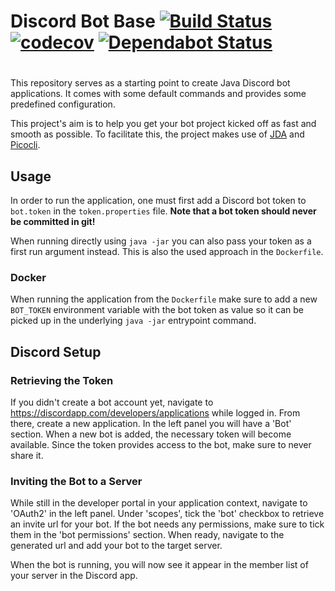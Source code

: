 # Discord Bot Base [![Build Status](https://travis-ci.org/Thibstars/Discord-Bot-Base.svg?branch=master)](https://travis-ci.org/Thibstars/Discord-Bot-Base) [![codecov](https://codecov.io/gh/Thibstars/Discord-Bot-Base/branch/master/graph/badge.svg)](https://codecov.io/gh/Thibstars/Discord-Bot-Base) [![Dependabot Status](https://api.dependabot.com/badges/status?host=github&repo=Thibstars/Discord-Bot-Base)](https://dependabot.com)
 # 
This repository serves as a starting point to create Java Discord bot applications. It comes with some default commands and provides some predefined 
configuration.

This project's aim is to help you get your bot project kicked off as fast and smooth as possible.
To facilitate this, the project makes use of [JDA](https://github.com/DV8FromTheWorld/JDA) and [Picocli](https://github.com/remkop/picocli).

## Usage ##

In order to run the application, one must first add a Discord bot token to `bot.token` in the `token.properties` file.
**Note that a bot token should never be committed in git!**

When running directly using `java -jar` you can also pass your token as a first run argument instead. This is also the used approach in the `Dockerfile`.

### Docker ###
When running the application from the `Dockerfile` make sure to add a new `BOT_TOKEN` environment variable with the bot token as value so it can be picked up 
in the underlying `java -jar` entrypoint command.

## Discord Setup ##
### Retrieving the Token ###
If you didn't create a bot account yet, navigate to https://discordapp.com/developers/applications while logged in.
From there, create a new application. In the left panel you will have a 'Bot' section. When a new bot is added, the necessary token will become available.
Since the token provides access to the bot, make sure to never share it.

### Inviting the Bot to a Server ###
While still in the developer portal in your application context, navigate to 'OAuth2' in the left panel.
Under 'scopes', tick the 'bot' checkbox to retrieve an invite url for your bot. If the bot needs any permissions, make sure to tick them in the 
'bot permissions' section. When ready, navigate to the generated url and add your bot to the target server.

When the bot is running, you will now see it appear in the member list of your server in the Discord app.